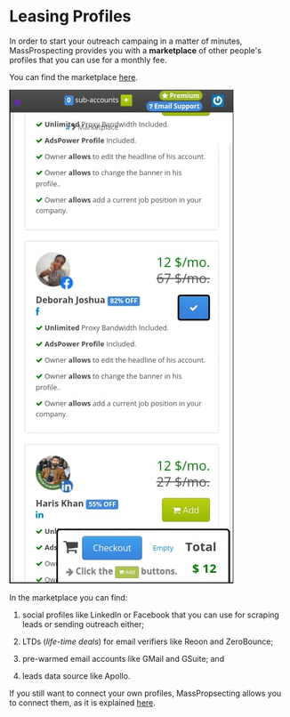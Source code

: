 # Leasing Profiles

In order to start your outreach campaing in a matter of minutes, MassProspecting provides you with a **marketplace** of other people's profiles that you can use for a monthly fee.

You can find the marketplace [here](https://massprospecting.com/marketplace).

![MassProspecting Marketplace](/assets/user/2-1.jpeg)

In the marketplace you can find:

1. social profiles like LinkedIn or Facebook that you can use for scraping leads or sending outreach either;

2. LTDs (_life-time deals_) for email verifiers like Reoon and ZeroBounce;

3. pre-warmed email accounts like GMail and GSuite; and

4. leads data source like Apollo.

If you still want to connect your own profiles, MassPropsecting allows you to connect them, as it is explained [here](/user/3-registering-your-profiles.md).

